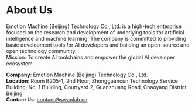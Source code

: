 # About Us

Emotion Machine (Beijing) Technology Co., Ltd. is a high-tech enterprise focused on the research and development of underlying tools for artificial intelligence and machine learning. The company is committed to providing basic development tools for AI developers and building an open-source and open technology community.  
Mission: To create AI toolchains and empower the global AI developer ecosystem.

**Company**: Emotion Machine (Beijing) Technology Co., Ltd.  
**Location**: Room B205-1, 2nd Floor, Zhongguancun Technology Service Building, No. 1 Building, Courtyard 2, Guanzhuang Road, Chaoyang District, Beijing  
**Contact Us**: contact@swanlab.cn
